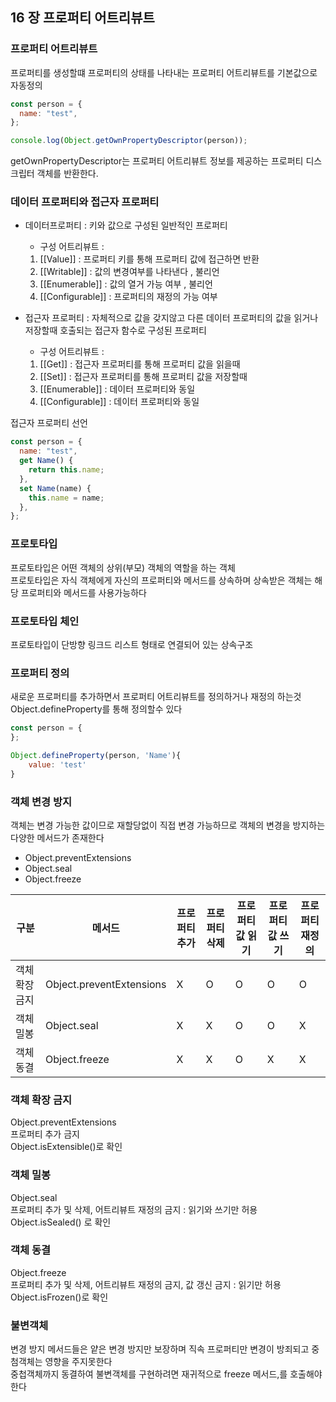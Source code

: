 ## 16 장 프로퍼티 어트리뷰트

### 프로퍼티 어트리뷰트

프로퍼티를 생성할떄 프로퍼티의 상태를 나타내는 프로퍼티 어트리뷰트를 기본값으로 자동정의

```javascript
const person = {
  name: "test",
};

console.log(Object.getOwnPropertyDescriptor(person));
```

getOwnPropertyDescriptor는 프로퍼티 어트리뷰트 정보를 제공하는 프로퍼티 디스크립터 객체를 반환한다.

### 데이터 프로퍼티와 접근자 프로퍼티

- 데이터프로퍼티 : 키와 값으로 구성된 일반적인 프로퍼티

  - 구성 어트리뷰트 :

  1. [[Value]] : 프로퍼티 키를 통해 프로퍼티 값에 접근하면 반환
  2. [[Writable]] : 값의 변경여부를 나타낸다 , 불리언
  3. [[Enumerable]] : 값의 열거 가능 여부 , 불리언
  4. [[Configurable]] : 프로퍼티의 재정의 가능 여부

- 접근자 프로퍼티 : 자체적으로 값을 갖지않고 다른 데이터 프로퍼티의 값을 읽거나 저장할때 호출되는 접근자 함수로 구성된 프로퍼티
  - 구성 어트리뷰트 :
  1. [[Get]] : 접근자 프로퍼티를 통해 프로퍼티 값을 읽을때
  2. [[Set]] : 접근자 프로퍼티를 통해 프로퍼티 값을 저장할때
  3. [[Enumerable]] : 데이터 프로퍼티와 동일
  4. [[Configurable]] : 데이터 프로퍼티와 동일

접근자 프로퍼티 선언

```javascript
const person = {
  name: "test",
  get Name() {
    return this.name;
  },
  set Name(name) {
    this.name = name;
  },
};
```

### 프로토타입

프로토타입은 어떤 객체의 상위(부모) 객체의 역할을 하는 객체<br>
프로토타입은 자식 객체에게 자신의 프로퍼티와 메서드를 상속하며 상속받은 객체는 해당 프로퍼티와 메서드를 사용가능하다

### 프로토타입 체인

프로토타입이 단방향 링크드 리스트 형태로 연결되어 있는 상속구조

### 프로퍼티 정의

새로운 프로퍼티를 추가하면서 프로퍼티 어트리뷰트를 정의하거나 재정의 하는것 Object.defineProperty를 통해 정의할수 있다<br>

```javascript
const person = {
};

Object.defineProperty(person, 'Name'){
    value: 'test'
}
```

### 객체 변경 방지

객체는 변경 가능한 값이므로 재할당없이 직접 변경 가능하므로 객체의 변경을 방지하는 다양한 메서드가 존재한다

- Object.preventExtensions
- Object.seal
- Object.freeze

| 구분           | 메서드                   | 프로퍼티 추가 | 프로퍼티 삭제 | 프로퍼티 값 읽기 | 프로퍼티 값 쓰기 | 프로퍼티 재정의 |
| -------------- | ------------------------ | ------------- | ------------- | ---------------- | ---------------- | --------------- |
| 객체 확장 금지 | Object.preventExtensions | X             | O             | O                | O                | O               |
| 객체 밀봉      | Object.seal              | X             | X             | O                | O                | X               |
| 객체 동결      | Object.freeze            | X             | X             | O                | X                | X               |

### 객체 확장 금지

Object.preventExtensions<br>
프로퍼티 추가 금지<br>
Object.isExtensible()로 확인

### 객체 밀봉

Object.seal<br>
프로퍼티 추가 및 삭제, 어트리뷰트 재정의 금지 : 읽기와 쓰기만 허용<br>
Object.isSealed() 로 확인

### 객체 동결

Object.freeze<br>
프로퍼티 추가 및 삭제, 어트리뷰트 재정의 금지, 값 갱신 금지 : 읽기만 허용<br>
Object.isFrozen()로 확인

### 불변객체

변경 방지 메서드들은 얕은 변경 방지만 보장하며 직속 프로퍼티만 변경이 방죄되고 중첨객체는 영향을 주지못한다<br>
중첩객체까지 동결하여 불변객체를 구현하려면 재귀적으로 freeze 메서드,를 호출해야한다
